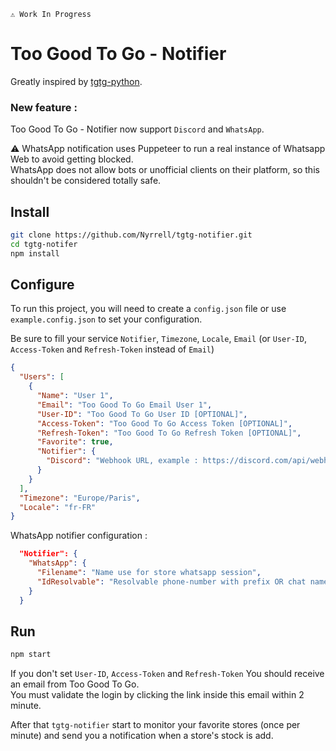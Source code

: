     ⚠️ Work In Progress

# Too Good To Go - Notifier

Greatly inspired by [tgtg-python](https://github.com/ahivert/tgtg-python).

### New feature :
Too Good To Go - Notifier now support `Discord` and `WhatsApp`.

⚠️ WhatsApp notification uses Puppeteer to run a real instance of Whatsapp Web to avoid getting blocked.\
WhatsApp does not allow bots or unofficial clients on their platform, so this shouldn't be considered totally safe.

## Install

```zsh
git clone https://github.com/Nyrrell/tgtg-notifier.git
cd tgtg-notifer
npm install
```

## Configure

To run this project, you will need to create a `config.json` file or use `example.config.json` to set your
configuration.

Be sure to fill your service `Notifier`, `Timezone`, `Locale`, `Email` (or `User-ID`, `Access-Token` and `Refresh-Token` instead
of `Email`)<br>

```json
{
  "Users": [
    {
      "Name": "User 1",
      "Email": "Too Good To Go Email User 1",
      "User-ID": "Too Good To Go User ID [OPTIONAL]",
      "Access-Token": "Too Good To Go Access Token [OPTIONAL]",
      "Refresh-Token": "Too Good To Go Refresh Token [OPTIONAL]",
      "Favorite": true,
      "Notifier": {
        "Discord": "Webhook URL, example : https://discord.com/api/webhooks/123456789/ABCDEFG123456789"
      }
    }
  ],
  "Timezone": "Europe/Paris",
  "Locale": "fr-FR"
}
```

WhatsApp notifier configuration :

```json 
  "Notifier": {
    "WhatsApp": {
      "Filename": "Name use for store whatsapp session",
      "IdResolvable": "Resolvable phone-number with prefix OR chat name"
    }
  }
```

## Run

```zsh
npm start
```

If you don't set `User-ID`, `Access-Token` and `Refresh-Token` You should receive an email from Too Good To Go.<br>
You must validate the login by clicking the link inside this email within 2 minute.<br>

After that `tgtg-notifier` start to monitor your favorite stores (once per minute) and send you a notification when a store's stock is add.